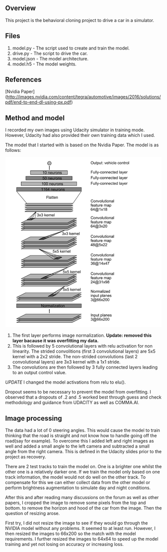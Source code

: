 ## Overview ##

This project is the behavioral cloning project to drive a car in a simulator.

## Files ##
1. model.py - The script used to create and train the model.
1. drive.py - The script to drive the car.
1. model.json - The model architecture.
1. model.h5 - The model weights.

## References ##

[Nvidia Paper] (http://images.nvidia.com/content/tegra/automotive/images/2016/solutions/pdf/end-to-end-dl-using-px.pdf)

## Method and model ##

I recorded my own images using Udacity simulator in training mode. However, Udacity had also provided their own training data which I used. 

The model that I started with is based on the Nvidia Paper. The model is as follows:

![alt tag](model_nvidia.png)
1. The first layer performs image normalization. **Update: removed this layer bacause it was overfitting my data.**
1. This is followed by 5 convolutional layers with relu activation for non linearity. The strided convolitions (first 3 convolutional layers) are 5x5 kernel with a 2x2 stride. The non-strided convolutions (last 2 convolutional layers) are 3x3 kernel with a 1x1 stride.
1. The convolutions are then followed by 3 fully connected layers leading to an output control value.

*UPDATE* I changed the model activations from relu to elu().


Dropout seems to be necessary to prevent the model from overfitting. I observed that a dropouts of .2 and .5 worked best through guess and check methodology and guidance from UDACITY as well as COMMA.AI.

## Image processing ##

The data had a lot of 0 steering angles. This would cause the model to train thinking that the road is straight and not know how to handle going off the road(say for example). To overcome this I added left and right images as well and added a small angle to the left camera and subtracted a small angle from the right camera. This is defined in the Udacity slides prior to the project as recovery.

There are 2 test tracks to train the model on. One is a brighter one whilst the other one is a relatively darker one. If we train the model only based on one track information, the model would not do well on the other track. To compensate for this we can either collect data from the other model or perform brightness augmentation to simulate day and night conditions.

After this and after reading many discussions on the forum as well as other papers, I cropped the image to remove some pixels from the top and bottom. to remove the horizon and hood of the car from the image. Then the question of resizing arose.

First try, I did not resize the image to see if they would go through the NVIDIA model without any problems. It seemed to at least run. However, I then resized the images to 66x200 so the match with the model requirements. I further resized the images to 64x64 to speed up the model training and yet not losing on accuracy or increasing loss.

